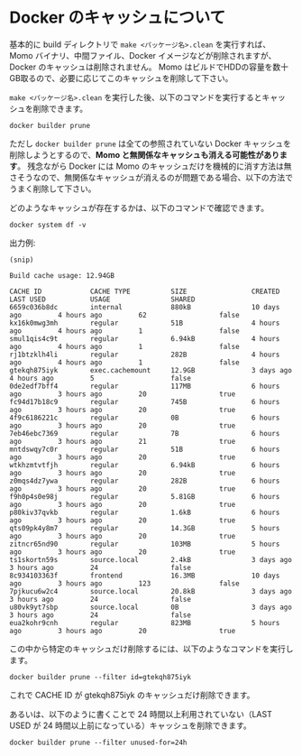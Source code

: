 # Docker のキャッシュについて

基本的に build ディレクトリで `make <パッケージ名>.clean` を実行すれば、Momo バイナリ、中間ファイル、Docker イメージなどが削除されますが、Docker のキャッシュは削除されません。
Momo はビルドでHDDの容量を数十GB取るので、必要に応じてこのキャッシュを削除して下さい。

`make <パッケージ名>.clean` を実行した後、以下のコマンドを実行するとキャッシュを削除できます。

```
docker builder prune
```

ただし `docker builder prune` は全ての参照されていない Docker キャッシュを削除しようとするので、**Momo と無関係なキャッシュも消える可能性があります**。
残念ながら Docker には Momo のキャッシュだけを機械的に消す方法は無さそうなので、無関係なキャッシュが消えるのが問題である場合、以下の方法でうまく削除して下さい。

どのようなキャッシュが存在するかは、以下のコマンドで確認できます。

```
docker system df -v
```

出力例:

```
(snip)

Build cache usage: 12.94GB

CACHE ID            CACHE TYPE          SIZE                CREATED             LAST USED           USAGE               SHARED
6659c036b8dc        internal            880kB               10 days ago         4 hours ago         62                  false
kx16k0mwg3mh        regular             51B                 4 hours ago         4 hours ago         1                   false
smul1qis4c9t        regular             6.94kB              4 hours ago         4 hours ago         1                   false
rj1btzklh4li        regular             282B                4 hours ago         4 hours ago         1                   false
gtekqh875iyk        exec.cachemount     12.9GB              3 days ago          4 hours ago         5                   false
0de2edf7bff4        regular             117MB               6 hours ago         3 hours ago         20                  true
fc94d17b18c9        regular             745B                6 hours ago         3 hours ago         20                  true
4f9c6186221c        regular             0B                  6 hours ago         3 hours ago         20                  true
7eb46ebc7369        regular             7B                  6 hours ago         3 hours ago         21                  true
mntdswqy7c0r        regular             51B                 6 hours ago         3 hours ago         20                  true
wtkhzmtvtfjh        regular             6.94kB              6 hours ago         3 hours ago         20                  true
z0mqs4dz7ywa        regular             282B                6 hours ago         3 hours ago         20                  true
f9h0p4s0e98j        regular             5.81GB              6 hours ago         3 hours ago         20                  true
p80kiv37qvkb        regular             1.6kB               6 hours ago         3 hours ago         20                  true
qts09pk4y8m7        regular             14.3GB              5 hours ago         3 hours ago         20                  true
zitncr65nd90        regular             103MB               5 hours ago         3 hours ago         20                  true
ts1skortn59s        source.local        2.4kB               3 days ago          3 hours ago         24                  false
8c934103363f        frontend            16.3MB              10 days ago         3 hours ago         123                 false
7pjkucu6w2c4        source.local        20.8kB              3 days ago          3 hours ago         24                  false
u80vk9yt7sbp        source.local        0B                  3 days ago          3 hours ago         24                  false
eua2kohr9cnh        regular             823MB               5 hours ago         3 hours ago         20                  true
```

この中から特定のキャッシュだけ削除するには、以下のようなコマンドを実行します。

```
docker builder prune --filter id=gtekqh875iyk
```

これで CACHE ID が gtekqh875iyk のキャッシュだけ削除できます。

あるいは、以下のように書くことで 24 時間以上利用されていない（LAST USED が 24 時間以上前になっている）キャッシュを削除できます。

```
docker builder prune --filter unused-for=24h
```
